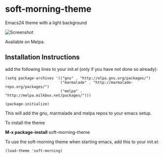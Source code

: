 soft-morning-theme
==================

Emacs24 theme with a light background

![Screenshot](https://github.com/mswift42/soft-morning-theme/raw/master/Screenshot.png)

Available on Melpa.

Installation Instructions
-------------------------

add the following lines to your init.el (only if you have not done so already):

    (setq package-archives '(("gnu" . "http://elpa.gnu.org/packages/")
                             ("marmalade" . "http://marmalade-repo.org/packages/")
                             ("melpa" . "http://melpa.milkbox.net/packages/")))

    (package-initialize)



This will add the gnu, marmalade and melpa repos to your emacs setup.

To install the theme

**M-x package-install** soft-morning-theme


To use the soft-morning theme when starting emacs, add this to your init.el:

    (load-theme 'soft-morning)




